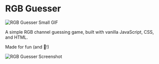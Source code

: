 # RGB Guesser

![RGB Guesser Small GIF](https://i.imgur.com/Dqm10J1.gif)

A simple RGB channel guessing game, built with vanilla JavaScript, CSS, and HTML. 

Made for fun (and 🌈!)

![RGB Guesser Screenshot](https://i.imgur.com/WMBA3eq.png)
